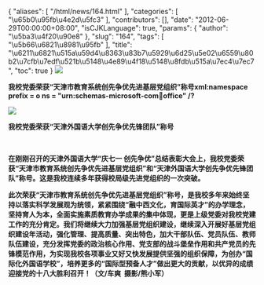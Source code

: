 {
    "aliases": [
        "/html/news/164.html"
    ],
    "categories": [
        "\u65b0\u95fb\u4e2d\u5fc3"
    ],
    "contributors": [],
    "date": "2012-06-29T00:00:00+08:00",
    "isCJKLanguage": true,
    "params": {
        "author": "\u5ba3\u4f20\u90e8"
    },
    "slug": "164",
    "tags": [
        "\u5b66\u6821\u8981\u95fb"
    ],
    "title": "\u6211\u6821\u515a\u59d4\u8363\u83b7\u5929\u6d25\u5e02\u6559\u80b2\u7cfb\u7edf\u521b\u5148\u4e89\u4f18\u5148\u8fdb\u515a\u7ec4\u7ec7",
    "toc": true
}
**![](https://cdn.tfls.online/mirror/full/25072d3f7c7ede0d5890377f2014204d891dc3b8.jpg)**

**我校党委荣获“天津市教育系统创先争优先进基层党组织”称号xml:namespace prefix = o ns = "urn:schemas-microsoft-com:office:office" /?**

**![](https://cdn.tfls.online/mirror/full/ee0cdcb5364a37ea3426d9bca745e683f07c0db8.jpg)**

**我校党委荣获“天津外国语大学创先争优先锋团队”称号**

 

**在刚刚召开的天津外国语大学“庆七一 创先争优”总结表彰大会上，我校党委荣获“天津市教育系统创先争优先进基层党组织”和“天津外国语大学创先争优先锋团队”称号。这是我校连续多年获得校局级先进党组织的一次突破。**

**此次荣获“天津市教育系统创先争优先进基层党组织”称号，是我校多年来始终坚持以落实科学发展观为统领，紧紧围绕“融中西文化，育国际英才”的办学理念，坚持育人为本，全面实施素质教育办学成果的集中体现，更是上级党委对我校党建工作的充分肯定。我们将继续大力加强基层党组织建设，继续深入开展好基层党组织建设年活动，强化管理、提高质量、突出特色，加大干部队伍、党员队伍、教师队伍建设，充分发挥党委的政治核心作用、党支部的战斗堡垒作用和共产党员的先锋模范作用，为实现我校各项事业又好又快发展提供坚强的组织保障，为创办“国际化外国语学校”，培养更多的“国际型预备人才”做出更大的贡献，以优异的成绩迎接党的十八大胜利召开！（文/车爽  摄影/熊小军）**

